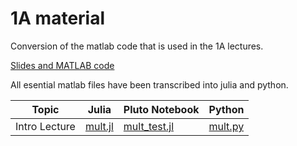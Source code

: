 # 1A material

Conversion of the matlab code that is used in the 1A lectures.

[Slides and MATLAB code](https://www.maths.cam.ac.uk/undergrad/catam/part-ia-lectures)

All esential matlab files have been transcribed into julia and python.


Topic | Julia | Pluto Notebook | Python
--- | --- | --- | ---
Intro Lecture | [mult.jl](https://github.com/sje30/catam-julia/1a/Matrix%20Multiplication/mult.jl) | [mult_test.jl](https://github.com/sje30/catam-julia/1a/Matrix%20Multiplication/mult_test.jl) | [mult.py](https://github.com/sje30/catam-julia/1a/Matrix%20Multiplication/mult.py)